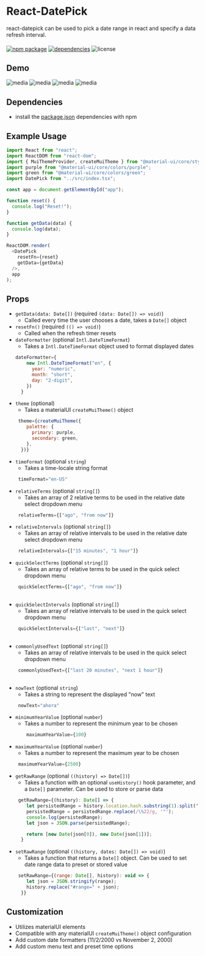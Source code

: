# React-DatePick
react-datepick can be used to pick a date range in react and specify a data refresh interval.
#### 
[![npm package](https://img.shields.io/badge/npm%40latest-1.1.0-blueviolet)](https://www.npmjs.com/package/@preston10/react-datepick)
[![dependencies](https://david-dm.org/iamPres/react-datepick.svg)](https://www.npmjs.com/package/@preston10/react-datepick)
![license](https://img.shields.io/badge/license-BSD--2-blue)
## Demo
![media](https://github.com/iamPres/react-datepick/blob/master/media/demo-1.PNG)
![media](https://github.com/iamPres/react-datepick/blob/master/media/demo-2.PNG)
![media](https://github.com/iamPres/react-datepick/blob/master/media/demo-3.PNG)
![media](https://github.com/iamPres/react-datepick/blob/master/media/demo-4.PNG)
## Dependencies
 - install the [package.json](https://github.com/iamPres/react-datepick/blob/master/package.json) dependencies with npm

## Example Usage
```javascript
import React from "react";
import ReactDOM from "react-dom";
import { MuiThemeProvider, createMuiTheme } from "@material-ui/core/styles";
import purple from "@material-ui/core/colors/purple";
import green from "@material-ui/core/colors/green";
import DatePick from "../src/index.tsx";

const app = document.getElementById("app");

function reset() {
  console.log("Reset!");
}

function getData(data) {
  console.log(data);
}

ReactDOM.render(
  <DatePick
    resetFn={reset}
    getData={getData}
  />,
  app
);

```

## Props
- `getData(data: Date[])` (required `(data: Date[]) => void)`)
  - Called every time the user chooses a date, takes a `Date[]` object
- `resetFn()` (required `(() => void)`)
  - Called when the refresh timer resets
- `dateFormatter` (optional `Intl.DateTimeFormat`)
  - Takes a `Intl.DateTimeFormat` object used to format displayed dates
  ```javascript
  dateFormatter={
      new Intl.DateTimeFormat("en", {
        year: "numeric",
        month: "short",
        day: "2-digit",
      })
    }
  ```
- `theme` (optional)
  - Takes a materialUI `createMuiTheme()` object
  ```javascript
   theme={createMuiTheme({
      palette: {
        primary: purple,
        secondary: green,
      },
    })}
    ```
- `timeFormat` (optional `string`)
  - Takes a time-locale string format
  ```javascript
   timeFormat="en-US"
    ```
- `relativeTerms` (optional `string[]`)
  - Takes an array of 2 relative terms to be used in the relative date select dropdown menu
  ```javascript
   relativeTerms={["ago", "from now"]}
    ```
- `relativeIntervals` (optional `string[]`)
  - Takes an array of relative intervals to be used in the relative date select dropdown menu
  ```javascript
   relativeIntervals={["15 minutes", "1 hour"]}
    ```
- `quickSelectTerms` (optional `string[]`)
  - Takes an array of relative terms to be used in the quick select dropdown menu
  ```javascript
   quickSelectTerms={["ago", "from now"]}
   
- `quickSelectIntervals` (optional `string[]`)
  - Takes an array of relative intervals to be used in the quick select dropdown menu
  ```javascript
   quickSelectIntervals={["last", "next"]}
   
- `commonlyUsedText` (optional `string[]`)
  - Takes an array of relative intervals to be used in the quick select dropdown menu
  ```javascript
   commonlyUsedText={["last 20 minutes", "next 1 hour"]}
   
- `nowText` (optional `string`)
  - Takes a string to represent the displayed "now" text
  ```javascript
   nowText="ahora"
   ```
- `minimumYearValue` (optional `number`)
  - Takes a number to represent the minimum year to be chosen
  ```javascript
      maximumYearValue={100}
   ```
- `maximumYearValue` (optional `number`)
  - Takes a number to represent the maximum year to be chosen
  ```javascript
   maximumYearValue={2500}
   ```
- `getRawRange` (optional `((history) => Date[])`)
  - Takes a function with an optional `useHistory()` hook parameter, and a `Date[]` parameter. Can be used to store or parse data
  ```javascript
   getRawRange={(history): Date[] => {
      let persistedRange = history.location.hash.substring(1).split("=")[1];
      persistedRange = persistedRange.replace(/\%22/g, '"');
      console.log(persistedRange);
      let json = JSON.parse(persistedRange);

      return [new Date(json[0]), new Date(json[1])];
    }
   ```
- `setRawRange` (optional `((history, dates: Date[]) => void)`)
  - Takes a function that returns a `Date[]` object. Can be used to set date range data to preset or stored value
  ```javascript
   setRawRange={(range: Date[], history): void => {
      let json = JSON.stringify(range);
      history.replace("#range=" + json);
    }}

   ```
   
## Customization
 - Utilizes materialUI elements
 - Compatible with any materialUI `createMuiTheme()` object configuration
 - Add custom date formatters (11/2/2000 vs November 2, 2000)
 - Add custom menu text and preset time options
